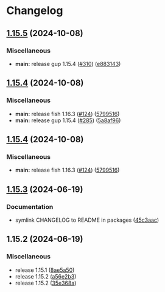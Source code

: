 # Changelog

## [1.15.5](https://github.com/engeir/stowfiles/compare/gup-v1.15.4...gup-v1.15.5) (2024-10-08)


### Miscellaneous

* **main:** release gup 1.15.4 ([#310](https://github.com/engeir/stowfiles/issues/310)) ([e883143](https://github.com/engeir/stowfiles/commit/e883143cdc52df931791a7538ae7f319a8dbb71e))

## [1.15.4](https://github.com/engeir/stowfiles/compare/gup-v1.15.3...gup-v1.15.4) (2024-10-08)


### Miscellaneous

* **main:** release fish 1.16.3 ([#124](https://github.com/engeir/stowfiles/issues/124)) ([5799516](https://github.com/engeir/stowfiles/commit/57995166b1597d7e1fc2387e92309afc0a2b617f))
* **main:** release gup 1.15.4 ([#285](https://github.com/engeir/stowfiles/issues/285)) ([5a8af96](https://github.com/engeir/stowfiles/commit/5a8af96f190eb581e6a44906d0ed5c705deb9d2d))

## [1.15.4](https://github.com/engeir/stowfiles/compare/gup-v1.15.3...gup-v1.15.4) (2024-10-08)


### Miscellaneous

* **main:** release fish 1.16.3 ([#124](https://github.com/engeir/stowfiles/issues/124)) ([5799516](https://github.com/engeir/stowfiles/commit/57995166b1597d7e1fc2387e92309afc0a2b617f))

## [1.15.3](https://github.com/engeir/stowfiles/compare/gup-v1.15.2...gup-v1.15.3) (2024-06-19)


### Documentation

* symlink CHANGELOG to README in packages ([45c3aac](https://github.com/engeir/stowfiles/commit/45c3aacf6c1c60ed559a8c394b4f4873fe9e806d))

## 1.15.2 (2024-06-19)


### Miscellaneous

* release 1.15.1 ([8ae5a50](https://github.com/engeir/stowfiles/commit/8ae5a506399c8574fd780fa48e6df75e7bf92946))
* release 1.15.2 ([a56e2b3](https://github.com/engeir/stowfiles/commit/a56e2b3e1a6a859ad6b0b3953832b88fd87ecfcb))
* release 1.15.2 ([35e368a](https://github.com/engeir/stowfiles/commit/35e368a1bf125ca33b6acc36d32f86ed88ca87be))
